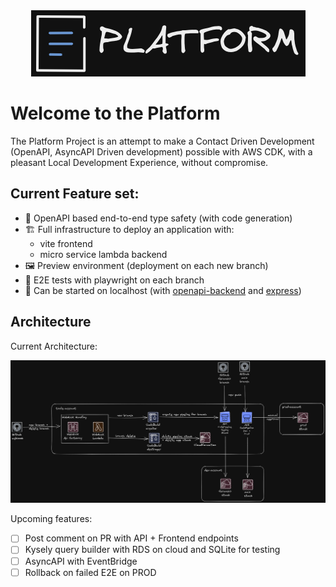 <div align="center"><img src="./docs/assets/platform-logo.png" ></div>

# Welcome to the Platform

The Platform Project is an attempt to make a Contact Driven Development (OpenAPI, AsyncAPI Driven development) possible with AWS CDK, with a pleasant Local Development Experience, without compromise.

## Current Feature set:

- 📄 OpenAPI based end-to-end type safety (with code generation)
- 🏗️ Full infrastructure to deploy an application with:
  - vite frontend
  - micro service lambda backend
- 🖼️ Preview environment (deployment on each new branch)
- 🧪 E2E tests with playwright on each branch
- 🏡 Can be started on localhost (with [openapi-backend](https://github.com/anttiviljami/openapi-backend) and [express](https://expressjs.com/))

## Architecture

Current Architecture:

![current architecture](./docs/assets/platform-architecture.png)

Upcoming features:

- [ ] Post comment on PR with API + Frontend endpoints
- [ ] Kysely query builder with RDS on cloud and SQLite for testing
- [ ] AsyncAPI with EventBridge
- [ ] Rollback on failed E2E on PROD
